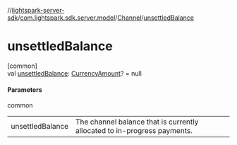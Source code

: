 //[lightspark-server-sdk](../../../index.md)/[com.lightspark.sdk.server.model](../index.md)/[Channel](index.md)/[unsettledBalance](unsettled-balance.md)

# unsettledBalance

[common]\
val [unsettledBalance](unsettled-balance.md): [CurrencyAmount](../-currency-amount/index.md)? = null

#### Parameters

common

| | |
|---|---|
| unsettledBalance | The channel balance that is currently allocated to in-progress payments. |
